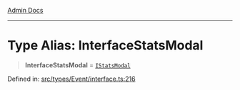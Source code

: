 [Admin Docs](/)

***

# Type Alias: InterfaceStatsModal

> **InterfaceStatsModal** = [`IStatsModal`](types\Event\interface\README\interfaces\IStatsModal.md)

Defined in: [src/types/Event/interface.ts:216](https://github.com/PalisadoesFoundation/talawa-admin/blob/main/src/types/Event/interface.ts#L216)
